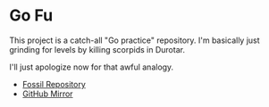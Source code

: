# Go Fu

This project is a catch-all "Go practice" repository.  I'm basically just
grinding for levels by killing scorpids in Durotar.

I'll just apologize now for that awful analogy.

* [Fossil Repository](https://fossrec.com/u/apotheon/gofu)
* [GitHub Mirror](https://github.com/apotheon/gofu)
